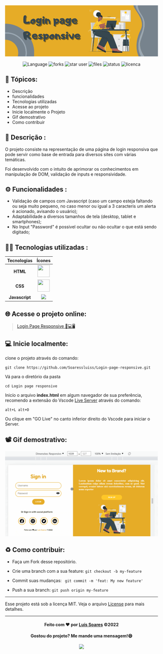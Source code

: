 <div>

![header](./assets/image/header%20login%20page%20responsive.png)

</div>
<div align='center'>

![Language](https://img.shields.io/github/languages/count/Soaressluiss/login-page-responsive?style=for-the-badge&logo=appveyor&color=orange)
![forks](https://img.shields.io/github/forks/soaressluiss/Login-page-responsive?style=for-the-badge&logo=appveyor)
![star user](https://img.shields.io/github/stars/soaressluiss/login-page-responsive?style=for-the-badge&logo=appveyor&color=yellow)
![files](https://img.shields.io/github/directory-file-count/soaressluiss/login-page-responsive?style=for-the-badge&logo=appveyor&color=blue)
![status](https://img.shields.io/static/v1?label=STATUS&message=CONCLUIDO&color=GREEN&style=for-the-badge&logo=appveyor)
![licenca](https://img.shields.io/static/v1?label=License&message=MIT&color=green&style=for-the-badge&logo=appveyor)

</div>


## 🔢 Tópicos:

- Descrição
- funcionalidades
- Tecnologias utilizadas
- Acesse ao projeto
- Inicie localmente o Projeto
- Gif demostrativo
- Como contribuir


## 📃 Descrição :

O projeto consiste na representação de uma página de login responsiva que pode servir como base de entrada para diversos sites com várias temáticas.

Foi desenvolvido com o intuito de aprimorar os conhecimentos em manipulação de DOM, validação de inputs e responsividade.

## ⚙ Funcionalidades :

- Validação de campos com Javascript (caso um campo esteja faltando ou seja muito pequeno, no caso menor ou igual a 3 caracteris um alerta é acionado, avisando o usuário);
- Adaptabilidade a diversos tamanhos de tela (desktop, tablet e smartphones);
- No Input "Password" é possivel ocultar ou não ocultar o que está sendo digitado;


## 👨‍💻 Tecnologias utilizadas :

 Tecnologias |  Ícones
:---------: | :--------:
**HTML**    | <img  src="https://cdn.jsdelivr.net/gh/devicons/devicon/icons/html5/html5-original-wordmark.svg" height="40" width="40" />
**CSS**     |  <img src="https://cdn.jsdelivr.net/gh/devicons/devicon/icons/css3/css3-original-wordmark.svg" height="40" width="40" />
**Javascript** | <img src="https://cdn.jsdelivr.net/gh/devicons/devicon/icons/javascript/javascript-plain.svg" height="33px"/>
          


## 🌐 Acesse o projeto online:

>[Login Page Responsive 📱💻🖥](https://login-page-responsive-git-main-soaressluiss.vercel.app/)

## 💻 Inicie localmente:

clone o projeto através do comando:

```
git clone https://github.com/Soaressluiss/Login-page-responsive.git
```

Vá para o diretório da pasta 

```
cd Login page responsive
```

Inicío o arquivo **index.html** em algum navegador de sua preferência, recomendo a extensão do Vscode <a href="https://marketplace.visualstudio.com/items?itemName=ritwickdey.LiveServer" target="_blank" > Live Server</a> através do comando:


```
alt+L alt+O 
```
Ou clique em "GO Live" no canto inferior direito do Vscode para iniciar o Server.

## 📽 Gif demostrativo:
![animation](./assets/image/anima%C3%A7%C3%A3o%20Login%20page%20responsive.gif)


## ♻️ Como contribuir:

- Faça um Fork desse repositório.

- Crie uma branch com a sua feature:
  `git checkout -b my-feature`

- Commit suas mudanças: ` git commit -m 'feat: My new feature'`

- Push a sua branch: `git push origin my-feature`

---

Esse projeto está sob a licença MIT. Veja o arquivo [License](./License) para mais detalhes.

---

<div align='center'>

#### Feito com ❤ por [Luís Soares](https://github.com/Soaressluiss) ©2022

#### Gostou do projeto? Me mande uma mensagem!😄

<a href="https://www.linkedin.com/in/LuisSoaresDeveloper" target="_blank"><img src="https://img.shields.io/badge/-LinkedIn-%230077B5?style=for-the-badge&logo=linkedin&logoColor=white" target="_blank"></a>

</div>